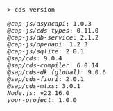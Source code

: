 <!-- this file is automatically generated and updated by a github action -->
<pre class="log">
> cds version

<em>@cap-js/asyncapi</em>: 1.0.3
<em>@cap-js/cds-types</em>: 0.11.0
<em>@cap-js/db-service</em>: 2.1.2
<em>@cap-js/openapi</em>: 1.2.3
<em>@cap-js/sqlite</em>: 2.0.1
<em>@sap/cds</em>: 9.0.4
<em>@sap/cds-compiler</em>: 6.0.14
<em>@sap/cds-dk (global)</em>: 9.0.6
<em>@sap/cds-fiori</em>: 2.0.1
<em>@sap/cds-mtxs</em>: 3.0.1
<em>Node.js</em>: v22.16.0
<em>your-project</em>: 1.0.0
</pre>
